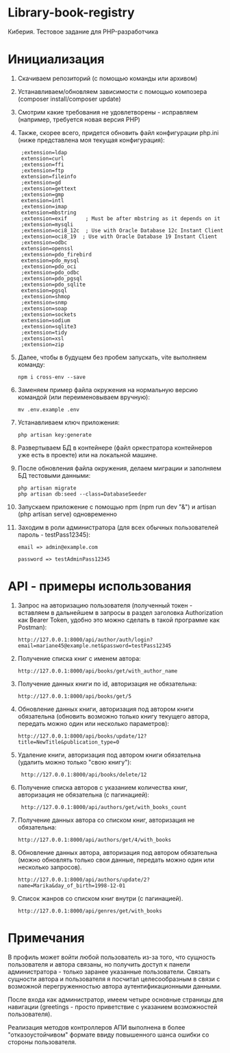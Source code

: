 # Library-book-registry
 Киберия. Тестовое задание для PHP-разработчика
# Инициализация
1) Скачиваем репозиторий (с помощью команды или архивом)
2) Устанавливаем/обновляем зависимости с помощью композера (composer install/composer update)
3) Смотрим какие требования не удовлетворены - исправляем (например, требуется новая версия PHP)
4) Также, скорее всего, придется обновить файл конфигурации php.ini (ниже представлена моя текущая конфигурация):

        ;extension=ldap
        extension=curl
        ;extension=ffi
        ;extension=ftp
        extension=fileinfo
        ;extension=gd
        ;extension=gettext
        ;extension=gmp
        extension=intl
        ;extension=imap
        extension=mbstring
        ;extension=exif      ; Must be after mbstring as it depends on it
        ;extension=mysqli
        ;extension=oci8_12c  ; Use with Oracle Database 12c Instant Client
        ;extension=oci8_19  ; Use with Oracle Database 19 Instant Client
        ;extension=odbc
        extension=openssl
        ;extension=pdo_firebird
        extension=pdo_mysql
        ;extension=pdo_oci
        ;extension=pdo_odbc
        ;extension=pdo_pgsql
        ;extension=pdo_sqlite
        extension=pgsql
        ;extension=shmop        
        ;extension=snmp        
        ;extension=soap
        ;extension=sockets
        extension=sodium
        ;extension=sqlite3
        ;extension=tidy
        ;extension=xsl
        ;extension=zip
   
5) Далее, чтобы в будущем без пробем запускать, vite выполняем команду:

       npm i cross-env --save

6) Заменяем пример файла окружения на нормальную версию командой (или переименовываем вручную):
  
       mv .env.example .env 

7) Устанавливаем ключ приложения:

       php artisan key:generate 

8) Развертываем БД в контейнере (файл оркестратора контейнеров уже есть в проекте) или на локальной машине.
9) После обновления файла окружения, делаем миграции и заполняем БД тестовыми данными:

       php artisan migrate
       php artisan db:seed --class=DatabaseSeeder

10) Запускаем приложение с помощью npm (npm run dev "&") и artisan (php artisan serve) одновременно

11) Заходим в роли администратора (для всех обычных пользователей пароль - testPass12345):

        email => admin@example.com

        password => testAdminPass12345

# API - примеры использования
1) Запрос на авторизацию пользователя (полученный токен - вставляем в дальнейшем в запросы в раздел заголовка Authorization как Bearer Token, удобно это можно сделать в такой программе как Postman):

       http://127.0.0.1:8000/api/author/auth/login?email=mariane45@example.net&password=testPass12345

2) Получение списка книг с именем автора:

       http://127.0.0.1:8000/api/books/get/with_author_name

3) Получение данных книги по id, авторизация не обязательна:

       http://127.0.0.1:8000/api/books/get/5

4) Обновление данных книги, авторизация под автором книги обязательна (обновить возможно только книгу текущего автора, передать можно один или несколько параметров):

       http://127.0.0.1:8000/api/books/update/12?title=NewTitle&publication_type=0

5) Удаление книги, авторизация под автором книги обязательна (удалить можно только "свою книгу"):
    
        http://127.0.0.1:8000/api/books/delete/12

6) Получение списка авторов с указанием количества книг, авторизация не обязательна (с пагинацией):

        http://127.0.0.1:8000/api/authors/get/with_books_count

7) Получение данных автора со списком книг, авторизация не обязательна:

       http://127.0.0.1:8000/api/authors/get/4/with_books
   
8) Обновление данных автора, авторизация под автором обязательна (можно обновлять только свои данные, передать можно один или несколько запросов).

       http://127.0.0.1:8000/api/authors/update/2?name=Marika&day_of_birth=1998-12-01

9) Список жанров со списком книг внутри (с пагинацией).

       http://127.0.0.1:8000/api/genres/get/with_books


# Примечания

В профиль может войти любой пользователь из-за того, что сущность пользователя и автора связаны, но получить доступ
к панели администратора - только заранее указанные пользователи. Связать сущности автора и пользователя я посчитал целесообразным
в связи с возможной перегруженностью автора аутентификационными данными.

После входа как администратор, имеем четыре основные страницы для навигации
(greetings - просто приветствие с указанием возможностей пользователя). 

Реализация методов контроллеров АПИ выполнена в более "отказоустойчивом" формате ввиду повышенного шанса ошибки со стороны пользователя.

